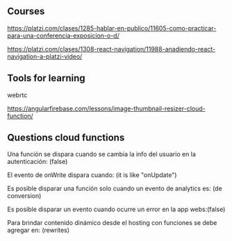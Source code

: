 ## Courses

https://platzi.com/clases/1285-hablar-en-publico/11605-como-practicar-para-una-conferencia-exposicion-o-d/

https://platzi.com/clases/1308-react-navigation/11988-anadiendo-react-navigation-a-platzi-video/

## Tools for learning

webrtc

https://angularfirebase.com/lessons/image-thumbnail-resizer-cloud-function/

## Questions cloud functions

Una función se dispara cuando se cambia la info del usuario en la autenticación: (false)

El evento de onWrite dispara cuando: (it is like "onUpdate")

Es posible disparar una función solo cuando un evento de analytics es: (de conversion)

Es posible disparar un evento cuando ocurre un error en la app webs:(false)

Para brindar contenido dinámico desde el hosting con funciones se debe agregar en: (rewrites)
